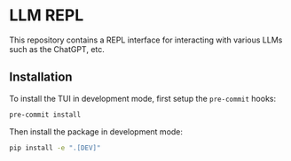 # LLM REPL

This repository contains a REPL interface for interacting with various LLMs such as the ChatGPT, etc.

## Installation

To install the TUI in development mode, first setup the `pre-commit` hooks:

```bash
pre-commit install
```

Then install the package in development mode:

```bash
pip install -e ".[DEV]"
```

